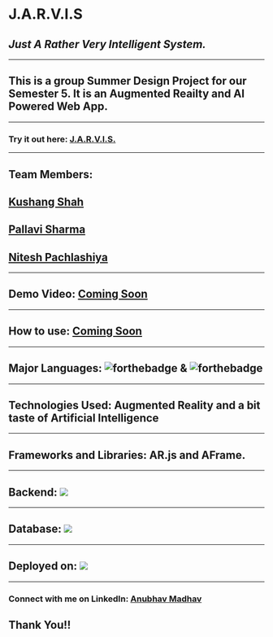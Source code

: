 # J.A.R.V.I.S
## *Just A Rather Very Intelligent System.*
---
##  This is a group Summer Design Project for our Semester 5. It is an Augmented Reailty and AI Powered Web App. 
---
### Try it out here: [J.A.R.V.I.S.](https://jarvis-iiitv.herokuapp.com/)
---
## Team Members: 
## [Kushang Shah](https://github.com/Kelta-King)  
## [Pallavi Sharma](https://github.com/Pall123vi)   
## [Nitesh Pachlashiya](https://github.com/Nitesh7147)

---

## Demo Video: [Coming Soon]()
---
## How to use: [Coming Soon]()
---

## Major Languages:  ![forthebadge](https://img.shields.io/badge/javascript%20-%23323330.svg?&style=for-the-badge&logo=javascript&logoColor=%23F7DF1E)  &  ![forthebadge](https://img.shields.io/badge/python%20-%2314354C.svg?&style=for-the-badge&logo=python&logoColor=white)
 
---
## Technologies Used: **Augmented Reality** and a bit taste of **Artificial Intelligence**
---

## Frameworks and Libraries: AR.js and AFrame.
---
## Backend:   ![](https://img.shields.io/badge/django%20-%23092E20.svg?&style=for-the-badge&logo=django&logoColor=white)
---

## Database:    ![](https://img.shields.io/badge/mysql-%2300f.svg?&style=for-the-badge&logo=mysql&logoColor=white)
---
## Deployed on:  ![](https://img.shields.io/badge/heroku%20-%23430098.svg?&style=for-the-badge&logo=heroku&logoColor=white)
---
<!-- --- -->
<!-- 
>Home Page:
---
![](static/img/Screenshot%20(689).png)

---
> Result Page: (Find yours)
---
![](static/img/Screenshot%20(690).png)

---
> Error 404 Page:
![](static/img/Screenshot%20(691).png) -->

<!-- --- -->

### Connect with me on LinkedIn: [Anubhav Madhav](https://www.linkedin.com/in/anubhav-madhav/) 

## Thank You!!

